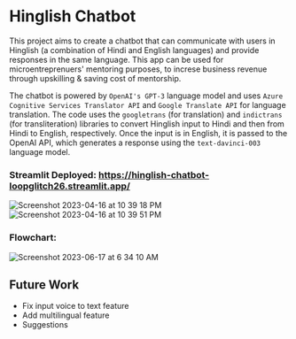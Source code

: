 # Hinglish Chatbot

This project aims to create a chatbot that can communicate with users in Hinglish (a combination of Hindi and English languages) and provide responses in the same language. This app can be used for microentreprenuers' mentoring purposes, to increse business revenue through upskilling & saving cost of mentorship.

The chatbot is powered by `OpenAI's GPT-3` language model and uses `Azure Cognitive Services Translator API` and `Google Translate API` for language translation. The code uses the `googletrans` (for translation) and `indictrans` (for transliteration) libraries to convert Hinglish input to Hindi and then from Hindi to English, respectively. Once the input is in English, it is passed to the OpenAI API, which generates a response using the `text-davinci-003` language model.

### Streamlit Deployed: https://hinglish-chatbot-loopglitch26.streamlit.app/

![Screenshot 2023-04-16 at 10 39 18 PM](https://user-images.githubusercontent.com/53336715/232328958-c8d16859-dd07-46b6-8252-3c49c39cb763.png)
![Screenshot 2023-04-16 at 10 39 51 PM](https://user-images.githubusercontent.com/53336715/232328964-bc31b9dd-63b5-444c-acc4-a1bc157135d4.png)

### Flowchart:

![Screenshot 2023-06-17 at 6 34 10 AM](https://github.com/LoopGlitch26/Hinglish-AI-Mentor/assets/53336715/57d51d44-772b-4bca-9d84-376c57cfed0b)

## Future Work

* Fix input voice to text feature
* Add multilingual feature
* Suggestions 
